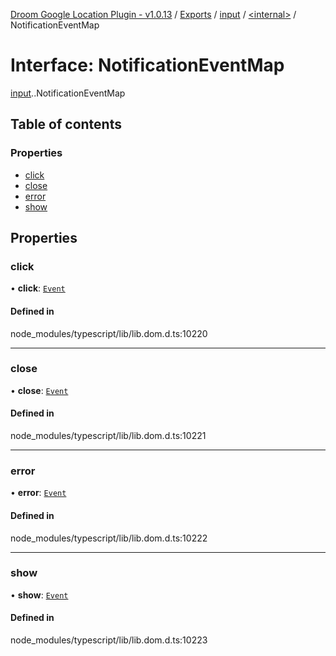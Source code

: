 [Droom Google Location Plugin - v1.0.13](../README.md) / [Exports](../modules.md) / [input](../modules/input.md) / [<internal\>](../modules/input._internal_.md) / NotificationEventMap

# Interface: NotificationEventMap

[input](../modules/input.md).[<internal>](../modules/input._internal_.md).NotificationEventMap

## Table of contents

### Properties

- [click](input._internal_.NotificationEventMap.md#click)
- [close](input._internal_.NotificationEventMap.md#close)
- [error](input._internal_.NotificationEventMap.md#error)
- [show](input._internal_.NotificationEventMap.md#show)

## Properties

### click

• **click**: [`Event`](../modules/input._internal_.md#event)

#### Defined in

node_modules/typescript/lib/lib.dom.d.ts:10220

___

### close

• **close**: [`Event`](../modules/input._internal_.md#event)

#### Defined in

node_modules/typescript/lib/lib.dom.d.ts:10221

___

### error

• **error**: [`Event`](../modules/input._internal_.md#event)

#### Defined in

node_modules/typescript/lib/lib.dom.d.ts:10222

___

### show

• **show**: [`Event`](../modules/input._internal_.md#event)

#### Defined in

node_modules/typescript/lib/lib.dom.d.ts:10223
